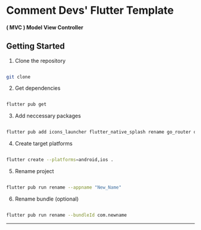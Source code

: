 # Comment Devs' Flutter Template

#### ( MVC ) Model View Controller

## Getting Started

1. Clone the repository

```bash

git clone

```

2. Get dependencies

```bash

flutter pub get

```

3. Add neccessary packages

```bash

flutter pub add icons_launcher flutter_native_splash rename go_router dio flutter_riverpod riverpod json_theme

```

4. Create target platforms

```bash

flutter create --platforms=android,ios .

```

5. Rename project

```bash

flutter pub run rename --appname "New_Name"

```

6. Rename bundle (optional)

```bash

flutter pub run rename --bundleId com.newname

```

---
